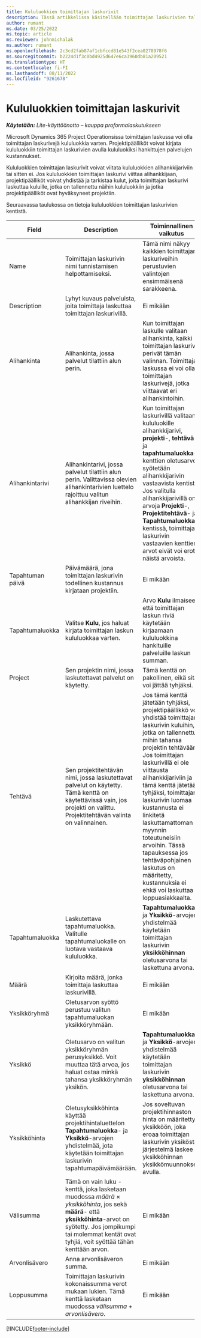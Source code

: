 ```yaml
---
title: Kululuokkien toimittajan laskurivit
description: Tässä artikkelissa käsitellään toimittajan laskurivien tallentamista kululuokkiin.
author: rumant
ms.date: 03/25/2022
ms.topic: article
ms.reviewer: johnmichalak
ms.author: rumant
ms.openlocfilehash: 2c3cd2fab87af1cbfccd81e543f2cea0278978f6
ms.sourcegitcommit: b2224d1f3c0bd4925d647e6ca3960db81a209521
ms.translationtype: HT
ms.contentlocale: fi-FI
ms.lasthandoff: 08/11/2022
ms.locfileid: "9261678"
---
```

# <a name="vendor-invoice-lines-for-expense-categories"></a>Kululuokkien toimittajan laskurivit

_**Käytetään:** Lite-käyttöönotto – kauppa proformalaskutukseen_

Microsoft Dynamics 365 Project Operationsissa toimittajan laskussa voi olla toimittajan laskurivejä kululuokkia varten. Projektipäälliköt voivat kirjata kululuokkiin toimittajan laskurivien avulla kululuokiksi hankittujen palvelujen kustannukset.

Kululuokkien toimittajan laskurivit voivat viitata kululuokkien alihankkijariviin tai sitten ei. Jos kululuokkien toimittajan laskurivi viittaa alihankkijaan, projektipäälliköt voivat yhdistää ja tarkistaa kulut, joita toimittajan laskurivi laskuttaa kuluille, jotka on tallennettu näihin kululuokkiin ja jotka projektipäälliköt ovat hyväksyneet projektiin.

Seuraavassa taulukossa on tietoja kululuokkien toimittajan laskurivien kentistä.

| Field | Description | Toiminnallinen vaikutus |
| --- | --- | --- |
| Name | Toimittajan laskurivin nimi tunnistamisen helpottamiseksi. | Tämä nimi näkyy kaikkien toimittajan laskuriveihin perustuvien valintojen ensimmäisenä sarakkeena. |
| Description | Lyhyt kuvaus palveluista, joita toimittaja laskuttaa toimittajan laskurivillä. | Ei mikään |
| Alihankinta | Alihankinta, jossa palvelut tilattiin alun perin. | Kun toimittajan laskulle valitaan alihankinta, kaikki toimittajan laskurivit perivät tämän valinnan. Toimittajan laskussa ei voi olla toimittajan laskurivejä, jotka viittaavat eri alihankintoihin. |
| Alihankintarivi | Alihankintarivi, jossa palvelut tilattiin alun perin. Valittavissa olevien alihankintarivien luettelo rajoittuu valitun alihankkijan riveihin. | Kun toimittajan laskurivillä valitaan kululuokille alihankkijarivi, **projekti**-, **tehtävä**- ja **tapahtumaluokka**-kenttien oletusarvot syötetään alihankkijarivin vastaavista kentistä. Jos valitulla alihankkijarivillä on arvoja **Projekti**-, **Projektitehtävä**- ja **Tapahtumaluokka**-kentissä, toimittajan laskurivin vastaavien kenttien arvot eivät voi erota näistä arvoista. |
| Tapahtuman päivä | Päivämäärä, jona toimittajan laskurivin todellinen kustannus kirjataan projektiin. |Ei mikään |
| Tapahtumaluokka | Valitse **Kulu**, jos haluat kirjata toimittajan laskun kululuokkaa varten. | Arvo **Kulu** ilmaisee, että toimittajan laskun riviä käytetään kirjaamaan kululuokkina hankituille palveluille laskun summan. |
| Project | Sen projektin nimi, jossa laskutettavat palvelut on käytetty. | Tämä kenttä on pakollinen, eikä sitä voi jättää tyhjäksi. |
| Tehtävä | Sen projektitehtävän nimi, jossa laskutettavat palvelut on käytetty. Tämä kenttä on käytettävissä vain, jos projekti on valittu. Projektitehtävän valinta on valinnainen. | Jos tämä kenttä jätetään tyhjäksi, projektipäällikkö voi yhdistää toimittajan laskurivin kuluihin, jotka on tallennettu mihin tahansa projektin tehtävään. Jos toimittajan laskurivillä ei ole viittausta alihankkijariviin ja tämä kenttä jätetään tyhjäksi, toimittajan laskurivin luomaa kustannusta ei linkitetä laskuttamattoman myynnin toteutuneisiin arvoihin. Tässä tapauksessa jos tehtäväpohjainen laskutus on määritetty, kustannuksia ei ehkä voi laskuttaa loppuasiakkaalta. |
| Tapahtumaluokka | Laskutettava tapahtumaluokka. Valitulle tapahtumaluokalle on luotava vastaava kululuokka. | **Tapahtumaluokka**- ja **Yksikkö**-arvojen yhdistelmää käytetään toimittajan laskurivin **yksikköhinnan** oletusarvona tai laskettuna arvona. |
| Määrä | Kirjoita määrä, jonka toimittaja laskuttaa laskurivillä. |Ei mikään|
| Yksikköryhmä | Oletusarvon syöttö perustuu valitun tapahtumaluokan yksikköryhmään. | Ei mikään |
| Yksikkö | Oletusarvo on valitun yksikköryhmän perusyksikkö. Voit muuttaa tätä arvoa, jos haluat ostaa minkä tahansa yksikköryhmän yksikön. | **Tapahtumaluokka**- ja **Yksikkö**-arvojen yhdistelmää käytetään toimittajan laskurivin **yksikköhinnan** oletusarvona tai laskettuna arvona. |
| Yksikköhinta | Oletusyksikköhinta käyttää projektihintaluettelon **Tapahtumaluokka**- ja **Yksikkö**-arvojen yhdistelmää, jota käytetään toimittajan laskurivin tapahtumapäivämäärään. | Jos soveltuvan projektihinnaston hinta on määritetty yksikköön, joka eroaa toimittajan laskurivin yksiköstä, järjestelmä laskee yksikköhinnan yksikkömuunnoksen avulla. |
| Välisumma | Tämä on vain luku -kenttä, joka lasketaan muodossa *määrä* &times; *yksikköhinta*, jos sekä **määrä**- että **yksikköhinta**-arvot on syötetty. Jos jompikumpi tai molemmat kentät ovat tyhjiä, voit syöttää tähän kenttään arvon.| Ei mikään |
| Arvonlisävero | Anna arvonlisäveron summa. | Ei mikään |
| Loppusumma | Toimittajan laskurivin kokonaissumma verot mukaan lukien. Tämä kenttä lasketaan muodossa *välisumma*  +  *arvonlisävero*. | Ei mikään |

[!INCLUDE[footer-include](../../includes/footer-banner.md)]
